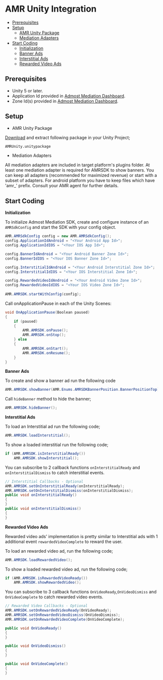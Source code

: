 
# AMR Unity Integration

* [Prerequisites](#prerequisites)
* [Setup](#setup)
  + [AMR Unity Package](#install1)
  + [Mediation Adapters](#install2)
* [Start Coding](#start-coding)
  + [Initialization](#usage1)
  + [Banner Ads](#usage2)
  + [Interstitial Ads](#usage3)
  + [Rewarded Video Ads](#usage4)

## Prerequisites
* Unity 5 or later. 
* Application Id provided in [Admost Mediation Dashboard](http://dashboard.admost.com).
* Zone Id(s) provided in [Admost Mediation Dashboard](http://dashboard.admost.com).

## Setup
  + <a name="install1"></a>AMR Unity Package  

[Download](http://www.kokteyl.com/unity/AMRUnity.unitypackage) and extract following package in your Unity Project;
```perl
AMRUnity.unitypackage
```
+ <a name="install2"></a>Mediation Adapters

All mediation adapters are included in target platform's plugins folder. At least one mediation adapter is required for AMRSDK to show banners. You can keep all adapters (recommended for maximized revenue) or start with a subset of adapters. For android platform you have to keep files which have 'amr_' prefix. Consult your AMR agent for further details.

## Start Coding
**<a name="usage1"></a>Initialization**   

To initialize Admost Mediation SDK, create and configure instance of an `AMRSdkConfig` and start the SDK with your config object.  
```c#
AMR.AMRSdkConfig config = new AMR.AMRSdkConfig();
config.ApplicationIdAndroid = "<Your Android App Id>";
config.ApplicationIdIOS = "<Your IOS App Id>";

config.BannerIdAndroid = "<Your Android Banner Zone Id>";
config.BannerIdIOS = "<Your IOS Banner Zone Id>";

config.InterstitialIdAndroid = "<Your Android Interstitial Zone Id>";
config.InterstitialIdIOS = "<Your IOS Interstitial Zone Id>";

config.RewardedVideoIdAndroid = "<Your Android Video Zone Id>";
config.RewardedVideoIdIOS = "<Your IOS Video Zone Id>";
                                            
AMR.AMRSDK.startWithConfig(config);
```  

Call onApplicationPause in each of the Unity Scenes:
```c#
void OnApplicationPause(Boolean paused)
{   
	if (paused)
	{
	    AMR.AMRSDK.onPause();
	    AMR.AMRSDK.onStop();
	} else
	{
	    AMR.AMRSDK.onStart();
	    AMR.AMRSDK.onResume();
	}
}
```  

**<a name="usage2"></a>Banner Ads**  

To create and show a banner ad run the following code
```c#
AMR.AMRSDK.showBanner(AMR.Enums.AMRSDKBannerPosition.BannerPositionTop);
```

Call `hideBanner` method to hide the banner;
```c#
AMR.AMRSDK.hideBanner();
```

**<a name="usage3"></a>Interstitial Ads**  

To load an Interstitial ad run the following code;
```c#
AMR.AMRSDK.loadInterstitial();
```
To show a loaded interstitial run the following code;
```c#
if (AMR.AMRSDK.isInterstitialReady())
	AMR.AMRSDK.showInterstitial();
```
You can subscribe to 2 callback functions `onInterstitialReady` and `onInterstitialDismiss` to catch interstitial events.  
```c#
// Interstitial Callbacks - Optional
AMR.AMRSDK.setOnInterstitialReady(onInterstitialReady);
AMR.AMRSDK.setOnInterstitialDismiss(onInterstitialDismiss);
public void onInterstitialReady()
{
}
public void onInterstitialDismiss()
{
}
```
**<a name="usage4"></a>Rewarded Video Ads**  

Rewarded video ads' implementation is pretty similar to Interstitial ads with 1 additional event `rewardedVideoComplete` to reward the user.

To load an rewarded video ad, run the following code;
```c#
AMR.AMRSDK.loadRewardedVideo();
```
To show a loaded rewarded video ad, run the following code;
```c#
if (AMR.AMRSDK.isRewardedVideoReady())
	AMR.AMRSDK.showRewardedVideo();
```
You can subscribe to 3 callback functions `OnVideoReady`,`OnVideoDismiss` and `OnVideoComplete` to catch rewarded video events.   
```c#
// Rewarded Video Callbacks - Optional
AMR.AMRSDK.setOnRewardedVideoReady(OnVideoReady);
AMR.AMRSDK.setOnRewardedVideoDismiss(OnVideoDismiss);
AMR.AMRSDK.setOnRewardedVideoComplete(OnVideoComplete);

public void OnVideoReady()
{
}

public void OnVideoDismiss()
{
}

public void OnVideoComplete()
{
}
```

